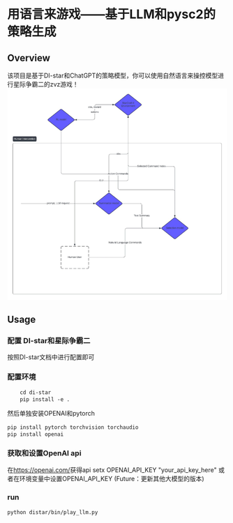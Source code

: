 # 用语言来游戏——基于LLM和pysc2的策略生成

## Overview

该项目是基于DI-star和ChatGPT的策略模型，你可以使用自然语言来操控模型进行星际争霸二的zvz游戏！
![alt text](image.png)

## Usage

### 配置 DI-star和星际争霸二

按照DI-star文档中进行配置即可

### 配置环境

```shell
    cd di-star
    pip install -e .
```

然后单独安装OPENAI和pytorch

```shell
pip install pytorch torchvision torchaudio 
pip install openai
```

### 获取和设置OpenAI api

在<https://openai.com/>获得api
setx OPENAI_API_KEY "your_api_key_here"
或者在环境变量中设置OPENAI_API_KEY
(Future：更新其他大模型的版本)

### run

```shell
python distar/bin/play_llm.py
```
